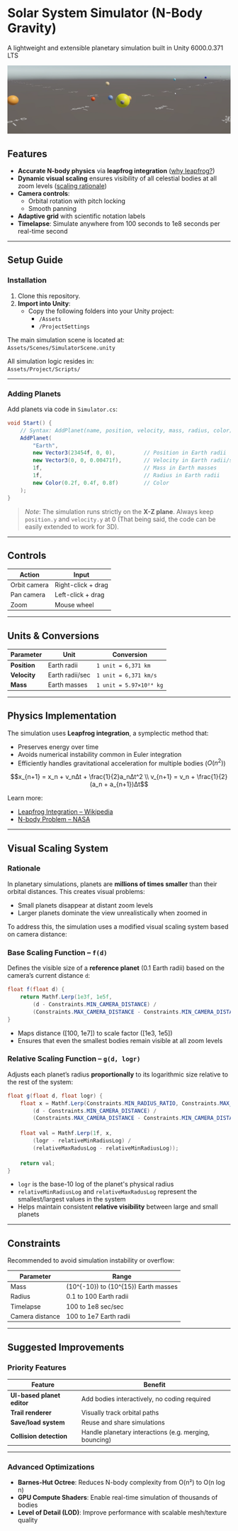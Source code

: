 # Solar System Simulator (N-Body Gravity)

A lightweight and extensible planetary simulation built in Unity 6000.0.371 LTS

![Planet Sim Preview](Illustrations/PlanetSimImg.png)

## Features

- **Accurate N-body physics** via **leapfrog integration** ([why leapfrog?](#physics-implementation))
- **Dynamic visual scaling** ensures visibility of all celestial bodies at all zoom levels ([scaling rationale](#visual-scaling-system))
- **Camera controls**:
  - Orbital rotation with pitch locking
  - Smooth panning
- **Adaptive grid** with scientific notation labels
- **Timelapse**: Simulate anywhere from 100 seconds to 1e8 seconds per real-time second

---

## Setup Guide

### Installation
1. Clone this repository.
2. **Import into Unity**:
   - Copy the following folders into your Unity project:
     - `/Assets`
     - `/ProjectSettings`

The main simulation scene is located at:  
`Assets/Scenes/SimulatorScene.unity`

All simulation logic resides in:  
`Assets/Project/Scripts/`

---

### Adding Planets

Add planets via code in `Simulator.cs`:

```csharp
void Start() {
    // Syntax: AddPlanet(name, position, velocity, mass, radius, color)
    AddPlanet(
        "Earth", 
        new Vector3(23454f, 0, 0),         // Position in Earth radii
        new Vector3(0, 0, 0.00471f),       // Velocity in Earth radii/sec
        1f,                                // Mass in Earth masses
        1f,                                // Radius in Earth radii
        new Color(0.2f, 0.4f, 0.8f)        // Color
    );
}
```

> *Note*: The simulation runs strictly on the **X-Z plane**. Always keep `position.y` and `velocity.y` at 0 (That being said, the code can be easily extended to work for 3D).

---

## Controls

| Action | Input |
|--------|-------|
| Orbit camera | Right-click + drag |
| Pan camera | Left-click + drag |
| Zoom | Mouse wheel |

---

## Units & Conversions

| Parameter | Unit | Conversion |
|----------|------|------------|
| **Position** | Earth radii | `1 unit = 6,371 km` |
| **Velocity** | Earth radii/sec | `1 unit = 6,371 km/s` |
| **Mass** | Earth masses | `1 unit = 5.97×10²⁴ kg` |

---

## Physics Implementation

The simulation uses **Leapfrog integration**, a symplectic method that:
- Preserves energy over time
- Avoids numerical instability common in Euler integration
- Efficiently handles gravitational acceleration for multiple bodies ($O(n^2)$)

```math
x_{n+1} = x_n + v_nΔt + \frac{1}{2}a_nΔt^2 \\
v_{n+1} = v_n + \frac{1}{2}(a_n + a_{n+1})Δt
```

Learn more:  
- [Leapfrog Integration – Wikipedia](https://en.wikipedia.org/wiki/Leapfrog_integration)  
- [N-body Problem – NASA](https://science.nasa.gov/astrophysics/focus-areas/n-body-problem)

---

## Visual Scaling System

### Rationale

In planetary simulations, planets are **millions of times smaller** than their orbital distances. This creates visual problems:
- Small planets disappear at distant zoom levels
- Larger planets dominate the view unrealistically when zoomed in

To address this, the simulation uses a modified visual scaling system based on camera distance:

### Base Scaling Function – `f(d)`

Defines the visible size of a **reference planet** (0.1 Earth radii) based on the camera’s current distance `d`:

```csharp
float f(float d) {
    return Mathf.Lerp(1e3f, 1e5f, 
        (d - Constraints.MIN_CAMERA_DISTANCE) /
        (Constraints.MAX_CAMERA_DISTANCE - Constraints.MIN_CAMERA_DISTANCE));
}
```

- Maps distance \([100, 1e7]\) to scale factor \([1e3, 1e5]\)
- Ensures that even the smallest bodies remain visible at all zoom levels

### Relative Scaling Function – `g(d, logr)`

Adjusts each planet’s radius **proportionally** to its logarithmic size relative to the rest of the system:

```csharp
float g(float d, float logr) {
    float x = Mathf.Lerp(Constraints.MIN_RADIUS_RATIO, Constraints.MAX_RADIUS_RATIO, 
        (d - Constraints.MIN_CAMERA_DISTANCE) /
        (Constraints.MAX_CAMERA_DISTANCE - Constraints.MIN_CAMERA_DISTANCE));

    float val = Mathf.Lerp(1f, x, 
        (logr - relativeMinRadiusLog) / 
        (relativeMaxRadusLog - relativeMinRadiusLog));
    
    return val;
}
```

- `logr` is the base-10 log of the planet's physical radius
- `relativeMinRadiusLog` and `relativeMaxRadusLog` represent the smallest/largest values in the system
- Helps maintain consistent **relative visibility** between large and small planets

---

## Constraints

Recommended to avoid simulation instability or overflow:

| Parameter | Range |
|----------|--------|
| Mass | \(10^{-10}\) to \(10^{15}\) Earth masses |
| Radius | 0.1 to 100 Earth radii |
| Timelapse | 100 to 1e8 sec/sec |
| Camera distance | 100 to 1e7 Earth radii |

---

## Suggested Improvements

### Priority Features

| Feature | Benefit |
|--------|---------|
| **UI-based planet editor** | Add bodies interactively, no coding required |
| **Trail renderer** | Visually track orbital paths |
| **Save/load system** | Reuse and share simulations |
| **Collision detection** | Handle planetary interactions (e.g. merging, bouncing)

---

### Advanced Optimizations

- **Barnes-Hut Octree**: Reduces N-body complexity from O(n²) to O(n log n)
- **GPU Compute Shaders**: Enable real-time simulation of thousands of bodies
- **Level of Detail (LOD)**: Improve performance with scalable mesh/texture quality
